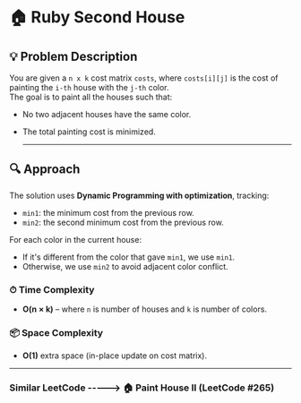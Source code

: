 # 🏠 Ruby Second House 

## 💡 Problem Description

You are given a `n x k` cost matrix `costs`, where `costs[i][j]` is the cost of painting the `i-th` house with the `j-th` color.  
The goal is to paint all the houses such that:
- No two adjacent houses have the same color.
- The total painting cost is minimized.

  ---

## 🔍 Approach

The solution uses **Dynamic Programming with optimization**, tracking:
- `min1`: the minimum cost from the previous row.
- `min2`: the second minimum cost from the previous row.

For each color in the current house:
- If it's different from the color that gave `min1`, we use `min1`.
- Otherwise, we use `min2` to avoid adjacent color conflict.

### ⏱ Time Complexity
- **O(n × k)** – where `n` is number of houses and `k` is number of colors.

### 📦 Space Complexity
- **O(1)** extra space (in-place update on cost matrix).

---

### Similar LeetCode -----> 🏠 Paint House II (LeetCode #265)
